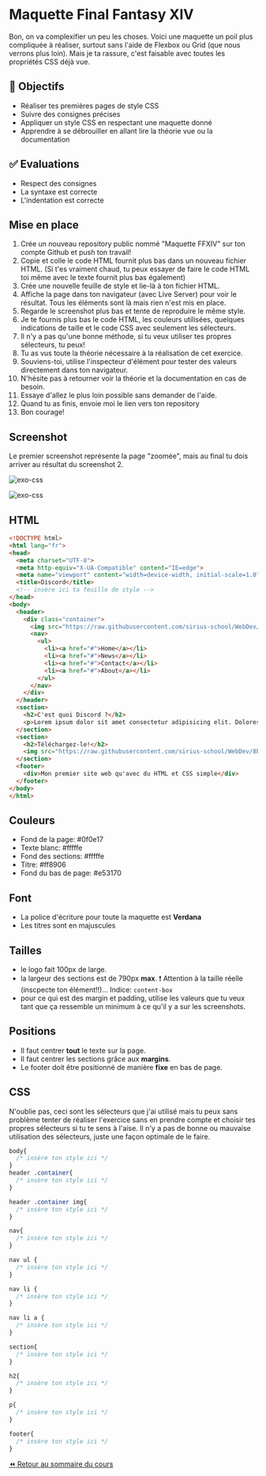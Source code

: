 # Maquette Final Fantasy XIV

Bon, on va complexifier un peu les choses. Voici une maquette un poil plus compliquée à réaliser, surtout sans l'aide de Flexbox ou Grid (que nous verrons plus loin). Mais je ta rassure, c'est faisable avec toutes les propriétés CSS déjà vue.

## :memo: Objectifs

- Réaliser tes premières pages de style CSS
- Suivre des consignes précises
- Appliquer un style CSS en respectant une maquette donné
- Apprendre à se débrouiller en allant lire la théorie vue ou la documentation

## :white_check_mark: Evaluations

- Respect des consignes
- La syntaxe est correcte
- L'indentation est correcte

## Mise en place

1. Crée un nouveau repository public nommé "Maquette FFXIV" sur ton compte Github et push ton travail!
2. Copie et colle le code HTML fournit plus bas dans un nouveau fichier HTML. (Si t'es vraiment chaud, tu peux essayer de faire le code HTML toi même avec le texte fournit plus bas également)
3. Crée une nouvelle feuille de style et lie-là à ton fichier HTML.
4. Affiche la page dans ton navigateur (avec Live Server) pour voir le résultat. Tous les éléments sont là mais rien n'est mis en place.
5. Regarde le screenshot plus bas et tente de reproduire le même style.
6. Je te fournis plus bas le code HTML, les couleurs utilisées, quelques indications de taille et le code CSS avec seulement les sélecteurs.
7. Il n'y a pas qu'une bonne méthode, si tu veux utiliser tes propres sélecteurs, tu peux!
8. Tu as vus toute la théorie nécessaire à la réalisation de cet exercice.
9. Souviens-toi, utilise l'inspecteur d'élément pour tester des valeurs directement dans ton navigateur.
10. N'hésite pas à retourner voir la théorie et la documentation en cas de besoin.
11. Essaye d'allez le plus loin possible sans demander de l'aide.
12. Quand tu as finis, envoie moi le lien vers ton repository
13. Bon courage!

## Screenshot

Le premier screenshot représente la page "zoomée", mais au final tu dois arriver au résultat du screenshot 2.

![exo-css](./img/09/ex-css.png)

![exo-css](./img/09/ex-css-2.png)

## HTML

```html
<!DOCTYPE html>
<html lang="fr">
<head>
  <meta charset="UTF-8">
  <meta http-equiv="X-UA-Compatible" content="IE=edge">
  <meta name="viewport" content="width=device-width, initial-scale=1.0">
  <title>Discord</title>
  <!-- insère ici ta feuille de style -->
</head>
<body>
  <header>
    <div class="container">
      <img src="https://raw.githubusercontent.com/sirius-school/WebDev/main/HTML_CSS/1-html-css-debutant/assets/discord/logo-discord.png" alt="logo-discord">
      <nav>
        <ul>
          <li><a href="#">Home</a></li>
          <li><a href="#">News</a></li>
          <li><a href="#">Contact</a></li>
          <li><a href="#">About</a></li>
        </ul>
      </nav>
    </div>
  </header>
  <section>
    <h2>C'est quoi Discord ?</h2>
    <p>Lorem ipsum dolor sit amet consectetur adipisicing elit. Dolores eveniet rerum assumenda deleniti consectetur nesciunt inventore debitis possimus ut omnis corporis nam, at alias animi, laudantium et, expedita ipsam? Beatae.</p>
  </section>
  <section>
    <h2>Téléchargez-le!</h2>
    <img src="https://raw.githubusercontent.com/sirius-school/WebDev/8bf4b3c7ea8075b16d5053cd3f3ced7cf43f315f/HTML_CSS/1-html-css-debutant/assets/discord/illu-discord.svg" alt="">
  </section>
  <footer>
    <div>Mon premier site web qu'avec du HTML et CSS simple</div>
  </footer>
</body>
</html>
```

## Couleurs

- Fond de la page: #0f0e17
- Texte blanc: #fffffe
- Fond des sections: #fffffe
- Titre: #ff8906
- Fond du bas de page: #e53170

## Font

- La police d'écriture pour toute la maquette est **Verdana**
- Les titres sont en majuscules

## Tailles

- le logo fait 100px de large.
- la largeur des sections est de 790px **max**. ❗ Attention à la taille réelle (inscpecte ton élément!!)... Indice: `content-box`
- pour ce qui est des margin et padding, utilise les valeurs que tu veux tant que ça ressemble un minimum à ce qu'il y a sur les screenshots.

## Positions

- Il faut centrer **tout** le texte sur la page.
- Il faut centrer les sections grâce aux **margins**.
- Le footer doit être positionné de manière **fixe** en bas de page.

## CSS

N'oublie pas, ceci sont les sélecteurs que j'ai utilisé mais tu peux sans problème tenter de réaliser l'exercice sans en prendre compte et choisir tes propres sélecteurs si tu te sens à l'aise. Il n'y a pas de bonne ou mauvaise utilisation des sélecteurs, juste une façon optimale de le faire.

```css
body{
  /* insère ton style ici */
}
header .container{
  /* insère ton style ici */
}

header .container img{
  /* insère ton style ici */
}

nav{
  /* insère ton style ici */
}

nav ul {
  /* insère ton style ici */
}

nav li {
  /* insère ton style ici */
}

nav li a {
  /* insère ton style ici */
}

section{
  /* insère ton style ici */
}

h2{
  /* insère ton style ici */
}

p{
  /* insère ton style ici */
}

footer{
  /* insère ton style ici */
}
```

[:rewind: Retour au sommaire du cours](./README.md#table-des-matières)
